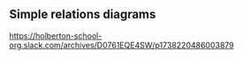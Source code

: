 ## Simple relations diagrams
https://holberton-school-org.slack.com/archives/D0761EQE4SW/p1738220486003879
